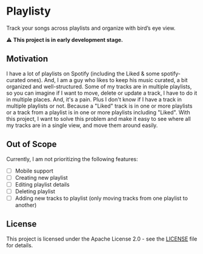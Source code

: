 # Playlisty

Track your songs across playlists and organize with bird’s eye view.

⚠ **This project is in early development stage.**

## Motivation

I have a lot of playlists on Spotify (including the Liked & some spotify-curated ones). And, I am a guy who likes to keep his music curated, a bit organized and well-structured.
Some of my tracks are in multiple playlists, so you can imagine if I want to move, delete or update a track, I have to do it in multiple places. And, it's a pain. Plus I don't know if I have a track in multiple playlists or not. Because a "Liked" track is in one or more playlists or a track from a playlist is in one or more playlists including "Liked".
With this project, I want to solve this problem and make it easy to see where all my tracks are in a single view, and move them around easily.

## Out of Scope

Currently, I am not prioritizing the following features:

- [ ] Mobile support
- [ ] Creating new playlist
- [ ] Editing playlist details
- [ ] Deleting playlist
- [ ] Adding new tracks to playlist (only moving tracks from one playlist to another)

## License

This project is licensed under the Apache License 2.0 - see the [LICENSE](LICENSE) file for details.
